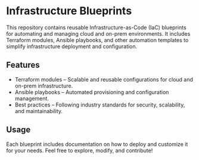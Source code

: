 # Infrastructure Blueprints
This repository contains reusable Infrastructure-as-Code (IaC) blueprints for automating and managing cloud and on-prem environments. It includes Terraform modules, Ansible playbooks, and other automation templates to simplify infrastructure deployment and configuration.

## Features
- Terraform modules – Scalable and reusable configurations for cloud and on-prem infrastructure.
- Ansible playbooks – Automated provisioning and configuration management.
- Best practices – Following industry standards for security, scalability, and maintainability.

## Usage
Each blueprint includes documentation on how to deploy and customize it for your needs. Feel free to explore, modify, and contribute!